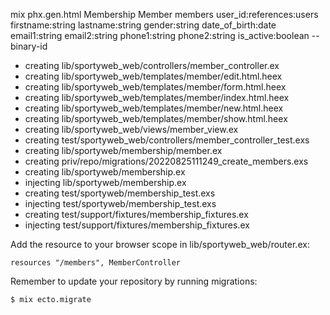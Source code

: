 mix phx.gen.html Membership Member members user_id:references:users firstname:string lastname:string gender:string date_of_birth:date email1:string email2:string phone1:string phone2:string is_active:boolean --binary-id
* creating lib/sportyweb_web/controllers/member_controller.ex
* creating lib/sportyweb_web/templates/member/edit.html.heex
* creating lib/sportyweb_web/templates/member/form.html.heex
* creating lib/sportyweb_web/templates/member/index.html.heex
* creating lib/sportyweb_web/templates/member/new.html.heex
* creating lib/sportyweb_web/templates/member/show.html.heex
* creating lib/sportyweb_web/views/member_view.ex
* creating test/sportyweb_web/controllers/member_controller_test.exs
* creating lib/sportyweb/membership/member.ex
* creating priv/repo/migrations/20220825111249_create_members.exs
* creating lib/sportyweb/membership.ex
* injecting lib/sportyweb/membership.ex
* creating test/sportyweb/membership_test.exs
* injecting test/sportyweb/membership_test.exs
* creating test/support/fixtures/membership_fixtures.ex
* injecting test/support/fixtures/membership_fixtures.ex

Add the resource to your browser scope in lib/sportyweb_web/router.ex:

    resources "/members", MemberController


Remember to update your repository by running migrations:

    $ mix ecto.migrate

